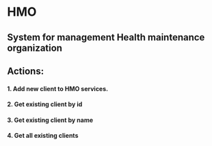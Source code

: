 # HMO

## System for management Health maintenance organization


## Actions:
#### 1. Add new client to HMO services.
#### 2. Get existing client by id
#### 3. Get existing client by name
#### 4. Get all existing clients

